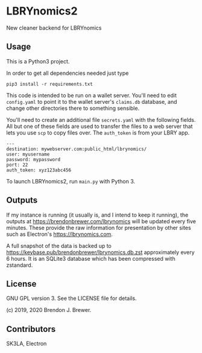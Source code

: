 # LBRYnomics2
New cleaner backend for LBRYnomics

## Usage

This is a Python3 project.

In order to get all dependencies needed just type
```
pip3 install -r requirements.txt
```

This code is intended to be run on a wallet server. You'll need to edit `config.yaml` to point it to the wallet server's `claims.db` database, and change other directories there to something sensible.

You'll need to create an additional file `secrets.yaml` with the following fields. All but one of these fields are used to transfer the files to a web server that lets you use `scp` to copy files over. The `auth_token` is from your LBRY app.

```
---
destination: mywebserver.com:public_html/lbrynomics/
user: myusername
password: mypassword
port: 22
auth_token: xyz123abc456
```

To launch LBRYnomics2, run `main.py` with Python 3.

## Outputs

If my instance is running (it usually is, and I intend to keep it running), the outputs at
https://brendonbrewer.com/lbrynomics will be updated every five minutes. These provide the raw information for presentation by other sites such as Electron's https://lbrynomics.com.

A full snapshot of the data is
backed up to https://keybase.pub/brendonbrewer/lbrynomics.db.zst approximately every 6 hours. It is an SQLite3 database which has been compressed with zstandard.
 
## License

GNU GPL version 3. See the LICENSE file for details.


(c) 2019, 2020 Brendon J. Brewer.


## Contributors

SK3LA, Electron
